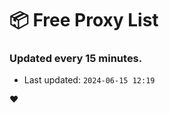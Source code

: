 # :package: Free Proxy List
### Updated every 15 minutes.

- Last updated: `2024-06-15 12:19`

:heart:
